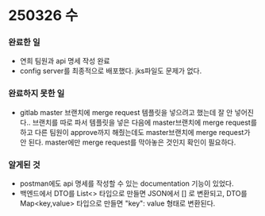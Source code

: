 # 250326 수

### 완료한 일
- 연희 팀원과 api 명세 작성 완료
- config server를 최종적으로 배포했다. jks파일도 문제가 없다.


### 완료하지 못한 일
- gitlab master 브랜치에 merge request 템플릿을 넣으려고 했는데 잘 안 넣어진다.. 브랜치를 따로 파서 템플릿을 넣은 다음에 master브랜치에 merge request를 하고 다른 팀원이 approve까지 해줬는데도 master브랜치에 merge request가 안 된다. master에만 merge request를 막아놓은 것인지 확인이 필요하다.



### 알게된 것
- postman에도 api 명세를 작성할 수 있는 documentation 기능이 있었다.
- 백엔드에서 DTO를 List<> 타입으로 만들면 JSON에서 [] 로 변환되고, DTO를 Map<key,value> 타입으로 만들면 "key": value 형태로 변환된다.
